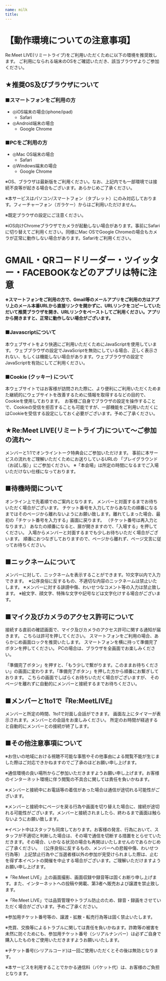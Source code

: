 ```yaml
---
name: milk
title:
---
```


# 【動作環境についての注意事項】

Re:Meet LIVE(リミートライブ)をご利用いただくために以下の環境を推奨致します。
ご利用になられる端末のOSをご確認いただき、該当ブラウザよりご参加ください。

## ★推奨OS及びブラウザについて

### ■スマートフォンをご利用の方
- ◎iOS端末の場合(iphone/ipad)
  - Safari
- ◎Android端末の場合
  - Google Chrome

### ■PCをご利用の方
- ◎Mac OS端末の場合
  - Safari
- ◎Windows端末の場合
  - Google Chrome

※OS、ブラウザは最新版をご利用ください。なお、上記内でも一部環境では接続不良等が起きる場合もございます。あらかじめご了承ください。

※本サービスはパソコン/スマートフォン（タブレット）にのみ対応しております。フィーチャーフォン（ガラケー）からはご利用いただけません。

※既定ブラウザの設定にご注意ください。

※iOS向けChromeブラウザでカメラが起動しない場合があります。事前にSafariに切り替えてご利用ください。同様にMac OSでGoogle Chromeの場合もカメラが正常に動作しない場合があります。Safariをご利用ください。

# GMAIL・QRコードリーダー・ツイッター・FACEBOOKなどのアプリは特に注意

__※スマートフォンをご利用の方で、Gmail等のメールアプリをご利用の方はアプリ上のメール本番URLから直接リンクを開かずに、URLリンクをコピーしていただいて推奨ブラウザを開き、URLリンクをペーストしてご利用ください。アプリから開きますと、正常に動作しない場合がございます。__


### ■Javascriptについて
本ウェブサイトをより快適にご利用いただくためにJavaScriptを使用しています。 ウェブブラウザの設定でJavaScriptを無効にしている場合、正しく表示されない、もしくは機能しない場合があります。ウェブブラウザの設定でJavaScriptを有効にしてご利用ください。

### ■Cookie (クッキー) について
本ウェブサイトではお客様が訪問された際に、より便利にご利用いただくためまた継続的にウェブサイトを改善するために情報を取得するなどの目的で、Cookieを使用しております。 
お客様ご自身でブラウザの設定を操作することで、Cookieの受信を拒否することも可能ですが、一部機能をご利用いただくにはCookieを受信する設定にしておく必要がございます。予めご了承ください。

## ★Re:Meet LIVE(リミートライブ)について〜ご参加の流れ〜
メンバーと1:1でオンライントーク特典会にご参加いただけます。
事前に本サービスの流れをご理解いただくためにお送りしているURLの
「プレイグラウンド（お試し版）」にご参加ください。
※「本会場」は所定の時間になるまでご入場いただけない仕様になっております。

## ■待機時間について
オンライン上で先着順でのご案内となります。
メンバーと対面するまでお待ちいただく場合がございます。
チケット番号を入力してからあなたの順番になるまではそのページから離れないようにお願い致します。離れてしまった場合、最初の「チケット番号を入力する」画面に戻ります。
（チケット番号は再入力となります。）
あなたの順番になると、扉が開きますので、「入場する」を押してください。
入場からメンバーと対面するまでも少しお待ちいただく場合がございます。
順番におつなぎしておりますので、ページから離れず、ページ文言に従ってお待ちください。

## ■ニックネームについて
メンバーに対して、ニックネームを表示することができます。10文字以内で入力できます。　※公序良俗に反するもの、不適切な内容のニックネームは禁止いたします。
※メンバーに対する誹謗中傷、わいせつなコメント等の入力は禁止致します。
※絵文字、顔文字、特殊な文字や記号などは文字化けする場合がございます。

## ■マイク及びカメラのアクセス許可について
接続する直前の確認画面で、マイク及びカメラのアクセス許可に関する通知が届きます。
こちらは許可を押してください。
スマートフォンをご利用の場合、あらかじめ画面ロックを推奨いたします。
スマートフォンを横に持って準備完了ボタンを押してください。
PCの場合は、ブラウザを全画面でお楽しみください。

「準備完了ボタン」を押すと、「もう少しで繋がります。このままお待ちください」の画面に変わります。「準備完了ボタン」を押した方から順番にお繋ぎしております。
こちらの画面でしばらくお待ちいただく場合がございますが、
そのページを離れずに自動的にメンバーと接続するまでお待ちください。

## ■メンバーと1to1で『Re:MeetLIVE』
メンバーと所定の時間、1to1で対面し会話ができます。
画面左上にタイマーが表示されます。メンバーとの会話をお楽しみください。
所定のお時間が経過すると自動的にメンバーとの接続が終了します。

## ■その他注意事項について
※お住いの地域における視聴不可能な事態やその他事由による閲覧不能が生じました際はご対応できかねますのでご了承のほどお願い申し上げます。

※通信環境の良い場所からご参加いただきますようお願い申し上げます。お客様のインターネット環境に伴う閲覧の不具合に関しては責任を負いかねます。

※メンバーと接続中にお電話等の着信があった場合は通信が途切れる可能性がございます。

※メンバーと接続中にページを戻る行為や画面を切り替えた場合に、接続が途切れる可能性がございます。メンバーと接続されましたら、終わるまで画面は触らないようにお願い致します。

※イベント中はスタッフも同席しております。お客様の発言、行為において、スタッフが不適切と判断した場合は、その場で通信を切断する措置をとらせていただきます。その場合、いかなる状況の場合も再開はいたしませんのであらかじめご了承ください。
（公序良俗に反するもの、メンバーへの悲報中傷、わいせつ行為等）
上記禁止行為やご当選者様以外の参加が見受けられました際は、止むを得ず本イベントの開催を中止する場合がございます。ご理解いただけますようお願い申し上げます。

※「Re:Meet LIVE」上の画面撮影、画面収録や録音等は固くお断り申し上げます。また、インターネットへの投稿や掲載、第3者へ販売および譲渡を禁止致します。

※「Re:Meet LIVE」では品質管理やトラブル防止のため、録音・録画をさせていただく場合がございます。予めご了承ください。

※参加用チケット番号等の、譲渡・拡散・転売行為等は固く禁止いたします。

※売買、交換等によるトラブルに関しては責任を負いかねます。詐欺等の被害を未然に防ぐためにも、参加用チケット番号（シリアルナンバー）は必ずご自身で購入したものをご使用いただきますようお願いいたします。

※チケット番号(シリアルコード)は一回ご使用いただくとその後は無効となります。

※本サービスを利用することでかかる通信料（パケット代）は、お客様のご負担となります。

